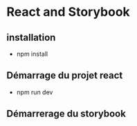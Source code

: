 # React and Storybook

## installation

* npm install

## Démarrage du projet react

* npm run dev

## Démarrerage du storybook